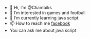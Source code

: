 - 👋 Hi, I’m @Chambiks
- 👀 I’m interested in games and football
- 🌱 I’m currently learning java script
- 📫 How to reach me  [facebook](https://www.facebook.com/profile.php?id=100093286866118)
- You can ask me about java script

<!---
Chambiks/Chambiks is a ✨ special ✨ repository because its `README.md` (this file) appears on your GitHub profile.
You can click the Preview link to take a look at your changes.
--->
